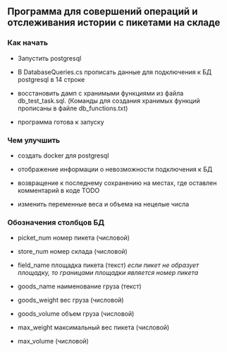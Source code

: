 <h2>Программа для совершений операций и отслеживания истории с пикетами на складе</h2>

<h3>Как начать</h3>

- Запустить postgresql

- В DatabaseQueries.cs прописать данные для подключения к БД postgresql в 14 строке

- восстановить дамп c хранимыми функциями из файла db_test_task.sql. (Команды для создания хранимых функций прописаны в файле db_functions.txt)

- программа готова к запуску


<h3>Чем улучшить</h3>

- создать docker для postgresql

- отображение информации о невозможности подключения к БД

- возвращение к последнему сохранению на местах, где оставлен комментарий в коде TODO

- изменить переменные веса и объема на нецелые числа



<h3>Обозначения столбцов БД</h3>

- picket_num номер пикета (числовой)

- store_num номер склада (числовой)

- field_name площадка пикета (текст) *если пикет не образует площадку, то границами площадки является номер пикета*

- goods_name наименование груза (текст)

- goods_weight вес груза (числовой)

- goods_volume объем груза (числовой)

- max_weight максимальный вес пикета (числовой)

- max_volume (числовой)


